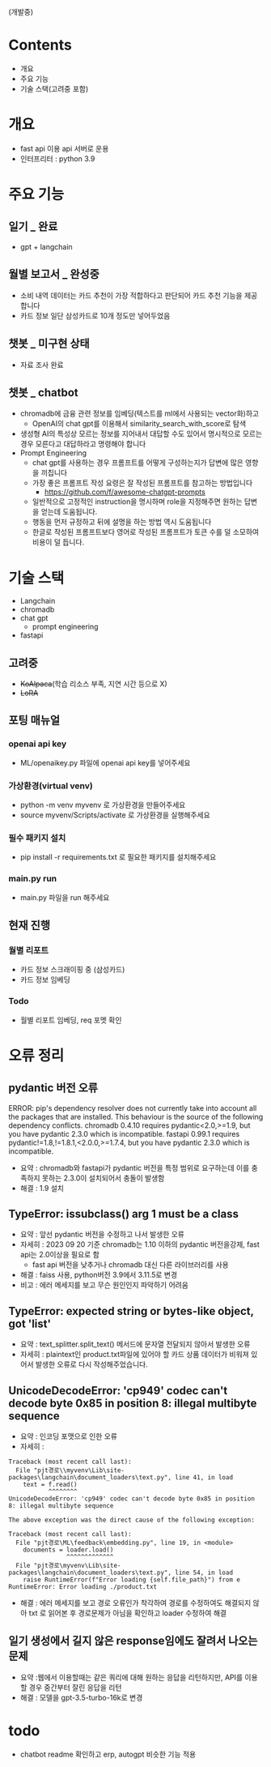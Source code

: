 (개발중)

# Contents
- 개요
- 주요 기능
- 기술 스택(고려중 포함)

# 개요
- fast api 이용 api 서버로 운용
- 인터프리터 : python 3.9


# 주요 기능
## 일기 _ 완료
- gpt + langchain
## 월별 보고서 _ 완성중
- 소비 내역 데이터는 카드 추천이 가장 적합하다고 판단되어 카드 추천 기능을 제공합니다
- 카드 정보 일단 삼성카드로 10개 정도만 넣어두었음

## 챗봇 _ 미구현 상태
- 자료 조사 완료

## 챗봇 _ chatbot
- chromadb에 금융 관련 정보를 임베딩(텍스트를 ml에서 사용되는 vector화)하고 
  - OpenAI의 chat gpt를 이용해서 similarity_search_with_score로 탐색
- 생성형 AI의 특성상 모르는 정보를 지어내서 대답할 수도 있어서 명시적으로 모르는 경우 모른다고 대답하라고 명령해야 합니다
- Prompt Engineering
  - chat gpt를 사용하는 경우 프롬프트를 어떻게 구성하는지가 답변에 많은 영향을 끼칩니다
  - 가장 좋은 프롬프트 작성 요령은 잘 작성된 프롬프트를 참고하는 방법입니다
    - https://github.com/f/awesome-chatgpt-prompts
  - 일반적으로 고정적인 instruction을 명시하며 role을 지정해주면 원하는 답변을 얻는데 도움됩니다.
  - 행동을 먼저 규정하고 뒤에 설명을 하는 방법 역시 도움됩니다
  - 한글로 작성된 프롬프트보다 영어로 작성된 프롬프트가 토큰 수를 덜 소모하여 비용이 덜 듭니다.



# 기술 스택

- Langchain
- chromadb
- chat gpt
  - prompt engineering
- fastapi


## 고려중
- ~~KoAlpaca~~(학습 리소스 부족, 지연 시간 등으로 X)
- ~~LoRA~~

## 포팅 매뉴얼
### openai api key
- ML/openaikey.py 파일에 openai api key를 넣어주세요
### 가상환경(virtual venv)
- python -m venv myvenv 로 가상환경을 만들어주세요
- source myvenv/Scripts/activate 로 가상환경을 실행해주세요
### 필수 패키지 설치
- pip install -r requirements.txt 로 필요한 패키지를 설치해주세요
### main.py run
- main.py 파일을 run 해주세요



## 현재 진행
### 월별 리포트
- 카드 정보 스크래이핑 중 (삼성카드)
- 카드 정보 임베딩

### Todo
- 월별 리포트 임베딩, req 포멧 확인


# 오류 정리
## pydantic 버전 오류

ERROR: pip's dependency resolver does not currently take into account all the packages that are installed. This behaviour is the source of the following dependency conflicts.
chromadb 0.4.10 requires pydantic<2.0,>=1.9, but you have pydantic 2.3.0 which is incompatible.
fastapi 0.99.1 requires pydantic!=1.8,!=1.8.1,<2.0.0,>=1.7.4, but you have pydantic 2.3.0 which is incompatible.
- 요약 : chromadb와 fastapi가 pydantic 버전을 특정 범위로 요구하는데 이를 충족하지 못하는 2.3.0이 설치되어서 충돌이 발생함
- 해결 : 1.9 설치


## TypeError: issubclass() arg 1 must be a class
- 요약 : 앞선 pydantic 버전을 수정하고 나서 발생한 오류 
- 자세히 : 2023 09 20 기준 chromadb는 1.10 이하의 pydantic 버전을강제, fast api는 2.0이상을 필요로 함 
  - fast api 버전을 낮추거나 chromadb 대신 다른 라이브러리를 사용
- 해결 : faiss 사용, python버전 3.9에서 3.11.5로 변경
- 비고 : 에러 메세지를 보고 무슨 원인인지 파악하기 어려움

## TypeError: expected string or bytes-like object, got 'list'
- 요약 :  text_splitter.split_text() 메서드에 문자열 전달되지 않아서 발생한 오류
- 자세히 : plaintext인 product.txt파일에 있어야 할 카드 상품 데이터가 비워져 있어서 발생한 오류로 다시 작성해주었습니다. 

## UnicodeDecodeError: 'cp949' codec can't decode byte 0x85 in position 8: illegal multibyte sequence
- 요약 :  인코딩 포맷으로 인한 오류
- 자세히 : 
```
Traceback (most recent call last):
  File "pjt경로\\myvenv\Lib\site-packages\langchain\document_loaders\text.py", line 41, in load
    text = f.read()
           ^^^^^^^^
UnicodeDecodeError: 'cp949' codec can't decode byte 0x85 in position 8: illegal multibyte sequence

The above exception was the direct cause of the following exception:

Traceback (most recent call last):
  File "pjt경로\ML\feedback\embedding.py", line 19, in <module>
    documents = loader.load()
                ^^^^^^^^^^^^^
  File "pjt경로\myvenv\Lib\site-packages\langchain\document_loaders\text.py", line 54, in load
    raise RuntimeError(f"Error loading {self.file_path}") from e
RuntimeError: Error loading ./product.txt
```
- 해결 : 에러 메세지를 보고 경로 오류인가 착각하여 경로를 수정하여도 해결되지 않아 txt 로 읽어본 후 경로문제가 아님을 확인하고 loader 수정하여 해결

## 일기 생성에서 길지 않은 response임에도 잘려서 나오는 문제
- 요약 :웹에서 이용할때는 같은 쿼리에 대해 원하는 응답을 리턴하지만, API를 이용할 경우 중간부터 잘린 응답을 리턴
- 해결 : 모델을 gpt-3.5-turbo-16k로 변경 




# todo 
- chatbot readme 확인하고 erp, autogpt 비슷한 기능 적용
